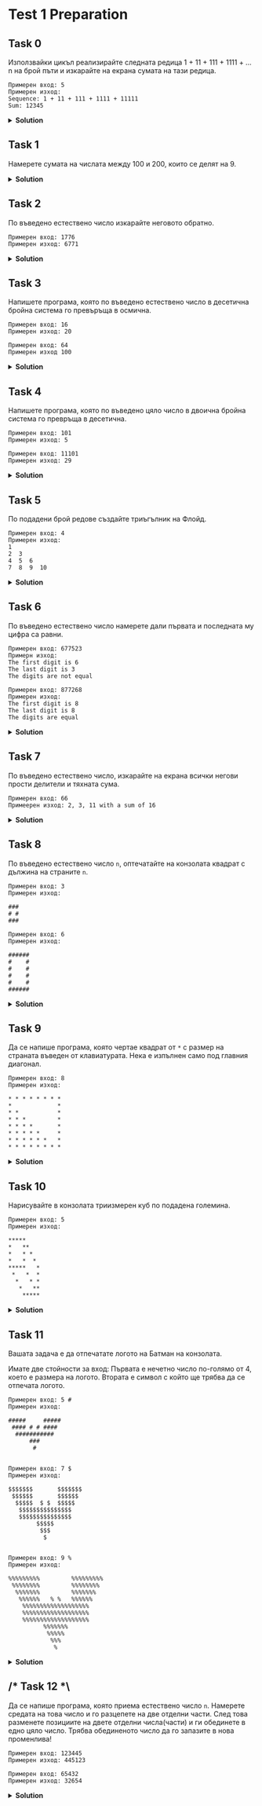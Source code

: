 # Test 1 Preparation

## Task 0
Използвайки цикъл реализирайте следната редица 1 + 11 + 111 + 1111 + ... n на брой пъти и изкарайте на екрана сумата на тази редица. 

```
Примерен вход: 5
Примерен изход: 
Sequence: 1 + 11 + 111 + 1111 + 11111
Sum: 12345
```

<details><summary><b>Solution</b></summary> 
<p>

```cpp
#include <iostream>

int main()
{
	unsigned int n;

	std::cout << "Please enter a natural number: ";
	std::cin >> n;

	int seq = 0;
	int sum = 0;

	for (int i = 0; i < n; i++)
	{
		seq = seq * 10 + 1;
		sum += seq;

		std::cout << seq;

		if (i + 1 < n)
		{
			std::cout << " + ";
		}
	}

	std::cout << "\n" << sum;
}
```

</p>
</details>

## Task 1
Намерете сумата на числата между 100 и 200, които се делят на 9.

<details><summary><b>Solution</b></summary> 
<p>

```cpp
#include <iostream>

int main()
{
	int sum = 0;

	for (int i = 100; i <= 200; ++i)
	{
		if (i % 9 == 0)
			sum += i;
	}

	std::cout << sum;
}
```

</p>
</details>

## Task 2
По въведено естествено число изкарайте неговото обратно.

```
Примерен вход: 1776
Примерен изход: 6771
```

<details><summary><b>Solution</b></summary> 
<p>

```cpp
#include <iostream>

int main()
{
	unsigned int userValue;
	unsigned int reversedValue = 0;

	std::cout << "Please enter a natural number: ";
	std::cin >> userValue;

	while (userValue)
	{
		reversedValue = reversedValue * 10 + userValue % 10;
		userValue = userValue / 10;
	}

	std::cout << reversedValue;
}
```
</p>
</details>

## Task 3
Напишете програма, която по въведено естествено число в десетична бройна система го превъръща в осмична.

```
Примерен вход: 16
Примерен изход: 20

Примерен вход: 64
Примерен изход 100
```

<details><summary><b>Solution</b></summary> 
<p>

```cpp
#include <iostream>

int main()
{
	unsigned int decimal;
	unsigned int octNum = 0;
	unsigned int step = 1;

	std::cout << "Please enter a natural decimal number: ";
	std::cin >> decimal;

	while (decimal > 0)
	{
		octNum = octNum + step * (decimal % 8);

		decimal /= 8;
		step *= 10;
	}

	std::cout << octNum;
}
```

</p>
</details>



## Task 4
Напишете програма, която по въведено цяло число в двоична бройна система го превръща в десетична.

```
Примерен вход: 101
Примерен изход: 5

Примерен вход: 11101
Примерен изход: 29
```

<details><summary><b>Solution</b></summary> 
<p>

```cpp
#include <iostream>

int main()
{
	unsigned int binary;
	std::cin >> binary;

	unsigned int decimal = 0;
	unsigned int powOfTwo = 1;

	while (binary > 0)
	{
		decimal += binary % 10 * powOfTwo;
		binary /= 10;
		powOfTwo *= 2;
	}

	std::cout << decimal;
}
```

</p>
</details>

## Task 5
По подадени брой редове създайте триъгълник на Флойд.

```
Примерен вход: 4
Примерен изход:
1
2  3
4  5  6
7  8  9  10
```

<details><summary><b>Solution</b></summary> 
<p>

```cpp
#include <iostream>

int main()
{
	unsigned rows;

	std::cout << "Please enter a natural number for the rows: ";
	std::cin >> rows;

	int rowCap = 1;
	int currNum = 1;

	for (int i = 0; i < rows; ++i)
	{
		for (int j = 0; j < rowCap; ++j)
		{
			std::cout << currNum << " ";
			++currNum;
		}

		++rowCap;
		std::cout << "\n";
	}
}
```

</p>
</details>

## Task 6
По въведено естествено число намерете дали първaтa и последнaтa му цифра са равни.

```
Примерен вход: 677523
Примерн изход: 
The first digit is 6
The last digit is 3
The digits are not equal

Примерен вход: 877268
Примерeн изход: 
The first digit is 8
The last digit is 8
The digits are equal
```

<details><summary><b>Solution</b></summary> 
<p>

```cpp

#include <iostream>

int main()
{
	unsigned userValue;

	std::cout << "Please enter a natural number: ";
	std::cin >> userValue;

	unsigned firstDigit, lastDigit;

	lastDigit = userValue % 10;

	while (userValue > 10)
	{
		userValue /= 10;
	}

	firstDigit = userValue;

	bool areEqual = firstDigit == lastDigit;

	std::cout << "The first digit is " << firstDigit << "\n";
	std::cout << "The last digit is " << lastDigit << "\n";
	
	if (areEqual)
	{
		std::cout << "The digits are equal!";
	}
	else
	{
		std::cout << "The digits are not equal!";
	}
}

```

</p>
</details>

## Task 7
По въведено естествено число, изкарайте на екрана всички негови прости делители и тяхната сума.

```
Примерен вход: 66
Примеерен изход: 2, 3, 11 with a sum of 16
```

<details><summary><b>Solution</b></summary> 
<p>

```cpp

#include <iostream>

int main()
{
	unsigned int userValue;
	unsigned int divSum = 0;

	std::cout << "Please enter a natural number: ";
	std::cin >> userValue;

	bool hasPrintedValue = false; // Тази булева служи за флаг, който позволява правилното изкарване на запетайките на екрана.

	for (int i = 2; i <= userValue; ++i)
	{
		if (userValue % i == 0)
		{
			bool isPrime = true;

            // Checking if 'i' is prime
			for (int j = 2; j * j <= i; ++j) // Това е еквивалентно на for(int j = 2; j <= sqrt(i); ++j), като не се използва функцията sqrt от cmath
			{
				if (i % j == 0)
                {
					isPrime = false;
                    break;
                }
			}

			if (isPrime)
			{
				if (hasPrintedValue)
					std::cout << ", ";

				std::cout << i;
				divSum += i;
				hasPrintedValue = true;
			}
		}
	}

	std::cout << " with a sum of " << divSum;
}

```

</p>
</details>

## Task 8
По въведено естествено число `n`, оптечатайте на конзолата квадрат с дължина на страните `n`.

```
Примерен вход: 3
Примерен изход: 

###
# #
###

Примерен вход: 6
Примерен изход: 

######
#    #
#    #
#    #
#    #
######
```

<details><summary><b>Solution</b></summary> 
<p>

```cpp

#include <iostream>

int main()
{
	unsigned int squareSize;
	std::cin >> squareSize;

	int edge = squareSize - 1;

	for (int row = 0; row < squareSize; row++)
	{
		for (int column = 0; column < squareSize; column++)
		{
			if ((row == 0 || column == 0) ||
				(row == edge || column == edge))
			{
				std::cout << "#";
			}
			else
			{
				std::cout << " ";
			}
		}

		std::cout << std::endl;
	}
}
```

</p>
</details>

## Task 9
Да се напише програма, която чертае квадрат от `*` с размер на страната въведен от клавиатурата. Нека е изпълнен само под главния диагонал.

```
Примерен вход: 8
Примерен изход:

* * * * * * * * 
*             *
* *           *
* * *         *
* * * *       *
* * * * *     *
* * * * * *   *
* * * * * * * *
```

<details><summary><b>Solution</b></summary> 
<p>

```cpp

#include <iostream>

int main()
{
    int squareSize;

    std::cout << "Please enter the square's size: ";
    std::cin >> squareSize;

    for (int i = 0; i < squareSize; i++)
    {
        for (int j = 0; j < squareSize; j++)
        {
            if (i == 0 || i > j || j == squareSize - 1)
            {
                std::cout << "*";
            }
            else
            {
                std::cout << " ";
            }
        }

        std::cout << std::endl;
    }
}
```

</p>
</details>

## Task 10
Нарисувайте в конзолата триизмерен куб по подадена големина.

```
Примерен вход: 5
Примерен изход:

*****
*   **
*   * *
*   *  *
*****   *
 *   *  *
  *   * *
   *   **
    *****
```

<details><summary><b>Solution</b></summary> 
<p>

```cpp
#include <iostream>

int main()
{
    int n;
	std::cin >> n;

	int field = n * 2 - 1;
	int mid = n - 1;

	for (int row = 0; row <= field; row++)
	{
		for (int col = 0; col <= field; col++)
		{
			if (row == 0 && col <= mid ||
				row == n - 1 && col <= mid ||
				row == (field - 1) && col >= mid && col <= (field - 1) ||
				row <= mid && col == 0 ||
				row <= mid && col == mid ||
				col - row == mid && col <= (field - 1) ||
				row > mid && row <= (field - 1) && col == (field - 1) ||
				(row - col == mid) && row <= (field - 1) ||
				col - row == 0 && col > mid && col <= (field - 1))
			{
				std::cout << "*";
			}
			else
			{
				std::cout << " ";
			}
		}
		std::cout << std::endl;
	}
}
```

</p>
</details>

## Task 11
Вашата задача е да отпечатате логото на Батман на конзолата.

Имате две стойности за вход:
Първата е нечетно число по-голямо от 4, което е размера на логото.
Втората е символ с който ще трябва да се отпечата логото.

```
Примерен вход: 5 #
Примерен изход:

#####     #####
 #### # # ####
  ###########
      ###
       #


Примерен вход: 7 $
Примерен изход:

$$$$$$$       $$$$$$$
 $$$$$$       $$$$$$
  $$$$$  $ $  $$$$$
   $$$$$$$$$$$$$$$
   $$$$$$$$$$$$$$$
        $$$$$
         $$$
          $


Примерен вход: 9 %
Примерен изход:

%%%%%%%%%         %%%%%%%%%
 %%%%%%%%         %%%%%%%%
  %%%%%%%         %%%%%%%
   %%%%%%   % %   %%%%%%
    %%%%%%%%%%%%%%%%%%%
    %%%%%%%%%%%%%%%%%%%
    %%%%%%%%%%%%%%%%%%%
          %%%%%%%
           %%%%%
            %%%
             %
```

<details><summary><b>Solution</b></summary> 
<p>

```cpp
#include <iostream>

int main()
{
    int size;
    char c;

    std::cin >> size >> c;

    int field = 3 * size + 1;
    char space = ' ';
    int mid = size / 2;

    for (int row = 0; row < ((size - 1) + size/2); row++)
    {
        for (int col = 0; col < field; col++)
        {
            if (row == 0 && col <= size - 1 ||                                                                  //top left wing
                row == 0 && col >= 2 * size && col < field - 1 ||                                               //top right wing
                row - col <= 0 && row <= mid && col <= size - 1 ||                                              //rest of left wing
                row + col <= field - 2 && row <= mid && col >= 2 * size ||                                      //rest of right wing
                row == mid - 1 && col == size + (mid - 1) ||                                                    //left ear
                row == mid - 1 && col == size + mid + 1 ||                                                      //right ear
                row >= mid && row <= mid + mid - 2 && size / 2 <= col && col <= field - mid - 2 ||              //body
                row >= 2 * mid - 1 && row < 3 * mid - 1 && col - row >= 3 && col + row <= 2 * size + (size - 4))//tail
            {
                cout << c;
            }
            else
            {
                cout << space;
            }
        }
        cout << endl;
    }
}
```

</p>
</details>

## /* Task 12 *\
Да се напише програма, която приема естествено число `n`. Намерете средата на това число и го разцепете на две отделни части. След това разменете позициите на двете отделни числа(части) и ги обединете в едно цяло число. Трябва обединеното число да го запазите в нова променлива!

```
Примерен вход: 123445
Примерен изход: 445123

Примерен вход: 65432
Примерен изход: 32654
```



<details><summary><b>Solution</b></summary> 
<p>

```cpp

#include <iostream>

using namespace std;

int main()
{
    unsigned int userInput;
	cin >> userInput;

	unsigned int copy = userInput;

	int size = 0;
	while (copy > 0)
	{
		size++;
		copy = copy / 10;
	}

	int middle = size / 2;

	unsigned int firstHalf = 0;
	unsigned int secondHalf = 0;

	int step = 1;

	for (int i = 0; i < middle; ++i)
	{
		secondHalf = secondHalf + step * (userInput % 10);
		userInput = userInput / 10;
		step = step * 10;
	}

	firstHalf = userInput;

	unsigned int finalNum = 0;

	int firstHalfSize = (size + 1) / 2;

	for (int i = 1; i <= firstHalfSize; i++)
	{
		secondHalf *= 10;
	}

	finalNum = secondHalf + firstHalf;

	cout << finalNum;
}
```

</p>
</details>